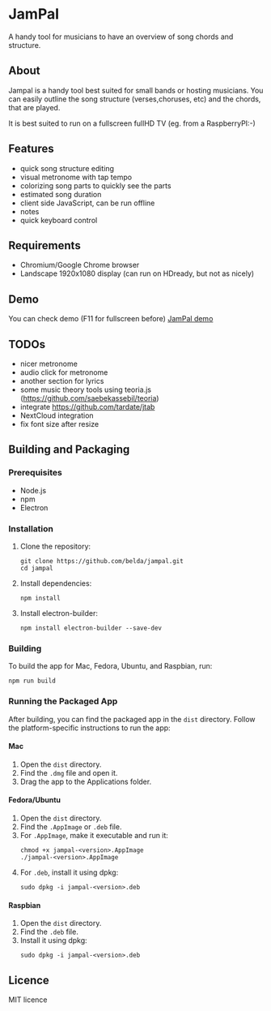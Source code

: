 # JamPal
A handy tool for musicians to have an overview of song chords and structure.

## About
Jampal is a handy tool best suited for small bands or hosting musicians. You can easily outline the song 
structure (verses,choruses, etc) and the chords, that are played.

It is best suited to run on a fullscreen fullHD TV (eg. from a RaspberryPI:-)

## Features
* quick song structure editing
* visual metronome with tap tempo
* colorizing song parts to quickly see the parts
* estimated song duration
* client side JavaScript, can be run offline
* notes
* quick keyboard control

## Requirements
* Chromium/Google Chrome browser
* Landscape 1920x1080 display (can run on HDready, but not as nicely)

## Demo
You can check demo (F11 for fullscreen before) [JamPal demo](https://belda.github.io/jampal/jampal.html)

## TODOs
* nicer metronome
* audio click for metronome
* another section for lyrics
* some music theory tools using teoria.js (https://github.com/saebekassebil/teoria)
* integrate https://github.com/tardate/jtab
* NextCloud integration
* fix font size after resize

## Building and Packaging

### Prerequisites
- Node.js
- npm
- Electron

### Installation
1. Clone the repository:
   ```
   git clone https://github.com/belda/jampal.git
   cd jampal
   ```

2. Install dependencies:
   ```
   npm install
   ```

3. Install electron-builder:
   ```
   npm install electron-builder --save-dev
   ```

### Building
To build the app for Mac, Fedora, Ubuntu, and Raspbian, run:
```
npm run build
```

### Running the Packaged App
After building, you can find the packaged app in the `dist` directory. Follow the platform-specific instructions to run the app:

#### Mac
1. Open the `dist` directory.
2. Find the `.dmg` file and open it.
3. Drag the app to the Applications folder.

#### Fedora/Ubuntu
1. Open the `dist` directory.
2. Find the `.AppImage` or `.deb` file.
3. For `.AppImage`, make it executable and run it:
   ```
   chmod +x jampal-<version>.AppImage
   ./jampal-<version>.AppImage
   ```
4. For `.deb`, install it using dpkg:
   ```
   sudo dpkg -i jampal-<version>.deb
   ```

#### Raspbian
1. Open the `dist` directory.
2. Find the `.deb` file.
3. Install it using dpkg:
   ```
   sudo dpkg -i jampal-<version>.deb
   ```

## Licence
MIT licence
